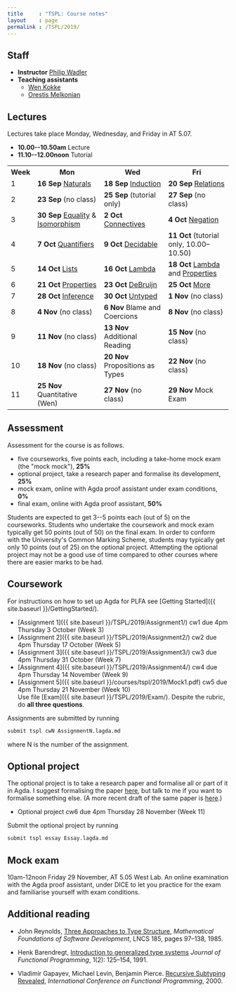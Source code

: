 ```yaml
---
title     : "TSPL: Course notes"
layout    : page
permalink : /TSPL/2019/
---
```


## Staff

* **Instructor**
    [Philip Wadler](https://homepages.inf.ed.ac.uk/wadler)
* **Teaching assistants**
  - [Wen Kokke](mailto:wen.kokke@ed.ac.uk)
  - [Orestis Melkonian](mailto:o.melkonian@sms.ed.ac.uk)

## Lectures

Lectures take place Monday, Wednesday, and Friday in AT 5.07.
* **10.00--10.50am** Lecture
* **11.10--12.00noon** Tutorial

<table>
 <tr>
  <th>Week</th>
  <th>Mon</th>
  <th>Wed</th>
  <th>Fri</th>
 </tr>
 <tr>
  <td>1</td>
  <td><b>16 Sep</b> <a href="{{ site.baseurl }}/Naturals/">Naturals</a></td>
  <td><b>18 Sep</b> <a href="{{ site.baseurl }}/Induction/">Induction</a></td>
  <td><b>20 Sep</b> <a href="{{ site.baseurl }}/Relations/">Relations</a></td>
 </tr>
 <tr>
  <td>2</td>
  <td><b>23 Sep</b> (no class)</td>
  <td><b>25 Sep</b> (tutorial only)</td>
  <td><b>27 Sep</b> (no class)</td>
 </tr>
 <tr>
  <td>3</td>
  <td><b>30 Sep</b> <a href="{{ site.baseurl }}/Equality/">Equality</a> &amp;
                    <a href="{{ site.baseurl }}/Isomorphism/">Isomorphism</a></td>
  <td><b>2 Oct</b> <a href="{{ site.baseurl }}/Connectives/">Connectives</a></td>
  <td><b>4 Oct</b> <a href="{{ site.baseurl }}/Negation/">Negation</a></td>
 </tr>
 <tr>
  <td>4</td>
  <td><b>7 Oct</b> <a href="{{ site.baseurl }}/Quantifiers/">Quantifiers</a></td>
  <td><b>9 Oct</b> <a href="{{ site.baseurl }}/Decidable/">Decidable</a></td>
  <td><b>11 Oct</b> (tutorial only, 10.00&ndash;10.50)</td>
 </tr>
 <tr>
  <td>5</td>
  <td><b>14 Oct</b> <a href="{{ site.baseurl }}/Lists/">Lists</a></td>
  <td><b>16 Oct</b> <a href="{{ site.baseurl }}/Lambda/">Lambda</a></td>
  <td><b>18 Oct</b> <a href="{{ site.baseurl }}/Lambda/">Lambda</a> and
                    <a href="{{ site.baseurl }}/Properties/">Properties</a></td>
 </tr>
 <tr>
  <td>6</td>
  <td><b>21 Oct</b> <a href="{{ site.baseurl }}/Properties/">Properties</a></td>
  <td><b>23 Oct</b> <a href="{{ site.baseurl }}/DeBruijn/">DeBruijn</a></td>
  <td><b>25 Oct</b> <a href="{{ site.baseurl }}/More/">More</a></td>
 </tr>
 <tr>
  <td>7</td>
  <td><b>28 Oct</b> <a href="{{ site.baseurl }}/Inference/">Inference</a></td>
  <td><b>30 Oct</b> <a href="{{ site.baseurl }}/Untyped/">Untyped</a></td>
  <td><b>1 Nov</b>  (no class) </td>
 </tr>
 <tr>
  <td>8</td>
  <td><b>4 Nov</b> (no class) </td>
  <td><b>6 Nov</b> Blame and Coercions </td>
  <td><b>8 Nov</b> (no class) </td>
 </tr>
 <tr>
  <td>9</td>
  <td><b>11 Nov</b> (no class) </td>
  <td><b>13 Nov</b> Additional Reading </td>
  <td><b>15 Nov</b> (no class) </td>
 </tr>
 <tr>
  <td>10</td>
  <td><b>18 Nov</b> (no class) </td>
  <td><b>20 Nov</b> Propositions as Types </td>
  <td><b>22 Nov</b> (no class) </td>
 </tr>
 <tr>
  <td>11</td>
  <td><b>25 Nov</b> Quantitative (Wen) </td>
  <td><b>27 Nov</b> (no class) </td>
  <td><b>29 Nov</b> Mock Exam </td>
 </tr>
</table>


## Assessment

Assessment for the course is as follows.

* five courseworks, five points each, including a take-home mock exam
  (the "mock mock"), <b>25%</b>
* optional project, take a research paper and formalise its development, <b>25%</b>
* mock exam, online with Agda proof assistant under exam conditions, <b>0%</b>
* final exam, online with Agda proof assistant, <b>50%</b>

Students are expected to get 3--5 points each (out of 5) on the
courseworks. Students who undertake the coursework and mock exam typically
get 50 points (out of 50) on the final exam. In order to conform with
the University's Common Marking Scheme, students may typically
get only 10 points (out of 25) on the optional project.  Attempting
the optional project may not be a good use of time compared to other
courses where there are easier marks to be had.


## Coursework

For instructions on how to set up Agda for PLFA see [Getting Started]({{ site.baseurl }}/GettingStarted/).

* [Assignment 1]({{ site.baseurl }}/TSPL/2019/Assignment1/) cw1 due 4pm Thursday 3 October (Week 3)
* [Assignment 2]({{ site.baseurl }}/TSPL/2019/Assignment2/) cw2 due 4pm Thursday 17 October (Week 5)
* [Assignment 3]({{ site.baseurl }}/TSPL/2019/Assignment3/) cw3 due 4pm Thursday 31 October (Week 7)
* [Assignment 4]({{ site.baseurl }}/TSPL/2019/Assignment4/) cw4 due 4pm Thursday 14 November (Week 9)
* [Assignment 5]({{ site.baseurl }}/courses/tspl/2019/Mock1.pdf) cw5 due 4pm Thursday 21 November (Week 10)<br>
  Use file [Exam]({{ site.baseurl }}/TSPL/2019/Exam/). Despite the rubric, do **all three questions**.


Assignments are submitted by running
``` bash
submit tspl cwN AssignmentN.lagda.md
```
where N is the number of the assignment.


## Optional project

The optional project is to take a research paper and formalise all or
part of it in Agda.  I suggest formalising the paper
[here](http://homepages.inf.ed.ac.uk/wadler/topics/blame.html#coercions),
but talk to me if you want to formalise something else.
(A more recent draft of the same paper is
[here](http://homepages.inf.ed.ac.uk/wadler/papers/coercions-jfp/coercions-jfp.pdf).)

* Optional project cw6 due 4pm Thursday 28 November (Week 11)

Submit the optional project by running
``` bash
submit tspl essay Essay.lagda.md
```

## Mock exam

10am-12noon Friday 29 November, AT 5.05 West Lab. An online
examination with the Agda proof assistant, under DICE to let you
practice for the exam and familiarise yourself with exam conditions.


## Additional reading

* John Reynolds,
  [Three Approaches to Type Structure][reynolds],
  _Mathematical Foundations of Software Development_,
  LNCS 185, pages 97–138, 1985.

* Henk Barendregt,
  [Introduction to generalized type systems][barendregt]
  _Journal of Functional Programming_, 1(2): 125–154, 1991.

* Vladimir Gapayev, Michael Levin, Benjamin Pierce.
  [Recursive Subtyping Revealed][gapayev],
  _International Conference on Functional Programming_, 2000.

[reynolds]: http://homepages.inf.ed.ac.uk/wadler/papers/reynolds/three-approaches.pdf

[barendregt]: http://homepages.inf.ed.ac.uk/wadler/papers/barendregt/pure-type-systems.pdf

[gapayev]: http://homepages.inf.ed.ac.uk/wadler/papers/gapayev/gapayev-et-al-icfp2000.pdf


<!--
## Midterm course feedback

You may offer feedback on the course at
[https://www.surveymonkey.co.uk/r/YX7ZFYC](https://www.surveymonkey.co.uk/r/YX7ZFYC).

Please do so by 4pm Thursday 31 October.
-->

<!--

## Mock exam

Here is the text of the [second mock]({{ site.baseurl }}/courses/tspl/2018/Mock2.pdf)
and the exam [instructions]({{ site.baseurl }}/courses/tspl/2018/Instructions.pdf).

-->
